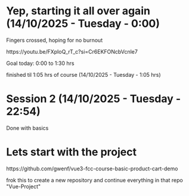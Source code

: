 <h1>Yep, starting it all over again (14/10/2025 - Tuesday - 0:00)</h1>

<p>Fingers crossed, hoping for no burnout </p>

<p>https://youtu.be/FXpIoQ_rT_c?si=Cr6EKFONcbVcnle7</p>

<p>Goal today: 0:00 to 1:30 hrs</p>

<p>finished til 1:05 hrs of course (14/10/2025 - Tuesday - 1:05 hrs)</p>

<h1>Session 2 (14/10/2025 - Tuesday - 22:54)</h1>

<p>Done with basics</p>

<h1>Lets start with the project</h1>

<p>https://github.com/gwenf/vue3-fcc-course-basic-product-cart-demo</p>

frok this to create a new repository and continue everything in that repo "Vue-Project"
